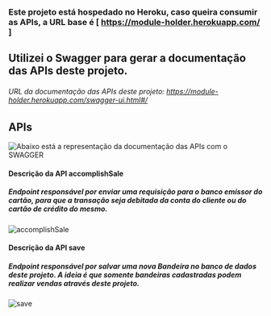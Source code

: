 ### Este projeto está hospedado no Heroku, caso queira consumir as APIs, a URL base é [ https://module-holder.herokuapp.com/ ]

## Utilizei o Swagger para gerar a documentação das APIs deste projeto.
###### URL da documentação das APIs deste projeto: https://module-holder.herokuapp.com/swagger-ui.html#/

## APIs
![Abaixo está a representação da documentação das APIs com o SWAGGER](https://github.com/muriloalvesdev/holder/blob/master/src/main/resources/swagger/swagger-documentation.png)

#### Descrição da API accomplishSale
##### Endpoint responsável por enviar uma requisição para o banco emissor do cartão, para que a transação seja debitada da conta do cliente ou do cartão de crédito do mesmo.
![accomplishSale](https://github.com/muriloalvesdev/holder/blob/master/src/main/resources/swagger/swagger-accomplish-sale.png)

#### Descrição da API save
##### Endpoint responsável por salvar uma nova Bandeira no banco de dados deste projeto. A ideia é que somente bandeiras cadastradas podem realizar vendas através deste projeto.
![save](https://github.com/muriloalvesdev/holder/blob/master/src/main/resources/swagger/swagger-save.png)
